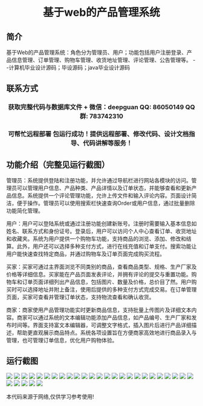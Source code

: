 <p><h1 align="center">基于web的产品管理系统</h1></p>

## 简介
基于Web的产品管理系统：角色分为管理员、用户；功能包括用户注册登录、产品信息管理、订单管理、购物车管理、收货地址管理、评论管理、公告管理等。    --计算机毕业设计源码；毕设源码；java毕业设计源码


## 联系方式
<p><h3 align="center">获取完整代码与数据库文件 + 微信：deepguan QQ: 86050149 QQ群: 783742310</h3></p>
<p><h3 align="center">可帮忙远程部署 包运行成功！提供远程部署、修改代码、设计文档指导、代码讲解等服务！</h3></p>

## 功能介绍（完整见运行截图）
管理员：系统提供登陆和注册功能，并允许通过导航栏进行网站各模块的访问。管理员可以管理用户信息、产品种类、产品详情以及订单状态，并能够查看和更新产品信息。系统提供一个评论管理功能，允许上传文件和输入评论内容。页面设计简洁，便于操作。管理员可以使用搜索栏快速查询Order或用户信息，通过批量删除功能简化管理。

用户：用户可以登陆系统或通过注册功能创建新账号。注册时需要输入基本信息如姓名、联系方式和身份证号。登录后，用户可以访问个人中心查看订单、收货地址和收藏夹。系统为用户提供一个购物车功能，支持商品的浏览、添加、修改和结算。此外，用户还可以选择多种支付方式，进行在线充值和订单支付。搜索功能让用户能快速查找特定商品，并通过购物车及订单页面完成购买流程。

买家：买家可通过主界面浏览不同类别的商品，查看商品类型、规格、生产厂家及价格等详细信息。买家能在产品页面发表评论，并拥有评论的提交与重置功能。购物车和订单页面详细列出产品信息，包括图片、数量及价格，总价目了然。用户购买时可以选择地址并附上备注，使用后提供的多种支付方式完成交易。在订单管理页面，买家可查看并管理订单状态，支持物流查看和确认收货。

商家：商家使用产品管理功能实时更新商品信息，支持批量上传图片及详细文本内容。商家可以通过系统的文本编辑功能添加产品信息，如产品编号、生产厂家和发布时间等。界面支持富文本编辑器，可调整文字格式，插入图片后进行产品详细描述，帮助更直观展示商品特点。系统各项设置旨在方便商家高效地进行商品录入与管理，也可管理订单信息，优化用户购物体验。


## 运行截图
![](img/001.jpg)
![](img/002.jpg)
![](img/003.jpg)
![](img/004.jpg)
![](img/005.jpg)
![](img/006.jpg)
![](img/007.jpg)
![](img/008.jpg)
![](img/009.jpg)
![](img/010.jpg)
![](img/011.jpg)
![](img/012.jpg)
![](img/013.jpg)
![](img/014.jpg)
![](img/015.jpg)
![](img/016.jpg)
![](img/017.jpg)
![](img/018.jpg)
![](img/019.jpg)
![](img/020.jpg)
![](img/021.jpg)
![](img/022.jpg)
![](img/023.jpg)
![](img/024.jpg)
![](img/025.jpg)
![](img/026.jpg)
![](img/027.jpg)
![](img/028.jpg)
![](img/029.jpg)
![](img/030.jpg)

<p>本代码来源于网络,仅供学习参考使用!</p>

